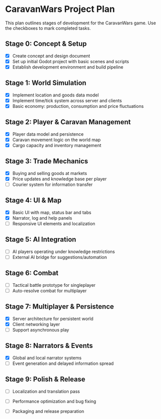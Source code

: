 # CaravanWars Project Plan

This plan outlines stages of development for the CaravanWars game.
Use the checkboxes to mark completed tasks.

## Stage 0: Concept & Setup
- [x] Create concept and design document
- [x] Set up initial Godot project with basic scenes and scripts
- [x] Establish development environment and build pipeline

## Stage 1: World Simulation
- [x] Implement location and goods data model
- [x] Implement time/tick system across server and clients
- [x] Basic economy: production, consumption and price fluctuations

## Stage 2: Player & Caravan Management
- [x] Player data model and persistence
- [x] Caravan movement logic on the world map
- [x] Cargo capacity and inventory management

## Stage 3: Trade Mechanics
- [x] Buying and selling goods at markets
- [x] Price updates and knowledge base per player
- [ ] Courier system for information transfer

## Stage 4: UI & Map
- [x] Basic UI with map, status bar and tabs
- [x] Narrator, log and help panels
- [ ] Responsive UI elements and localization

## Stage 5: AI Integration
- [ ] AI players operating under knowledge restrictions
- [ ] External AI bridge for suggestions/automation

## Stage 6: Combat
- [ ] Tactical battle prototype for singleplayer
- [ ] Auto-resolve combat for multiplayer

## Stage 7: Multiplayer & Persistence
- [x] Server architecture for persistent world
- [x] Client networking layer
- [ ] Support asynchronous play

## Stage 8: Narrators & Events
- [x] Global and local narrator systems
- [ ] Event generation and delayed information spread

## Stage 9: Polish & Release
- [ ] Localization and translation pass
- [ ] Performance optimization and bug fixing
- [ ] Packaging and release preparation

